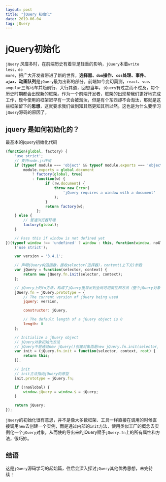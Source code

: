 ```yaml
---
layout: post
title: "jQuery 初始化"
date: 2019-06-04
tag: jQuery
---
```


# jQuery初始化

<code>jQuery</code> 风靡多时，在前端历史有着举足轻重的影响，<code>jQuery</code>本着<code>write less，do more</code>，把广大开发者带进了新的世界，<b>选择器、<code>dom</code>操作、<code>css</code>处理、事件、<code>ajax</code>、动画队列</b>是<code>jQuery</code>最为出彩的部分。前端如今变幻莫测，<code>react</code>、<code>vue</code>、<code>angular</code>三驾马车并趋前行、大行其道，回想当年，<code>jQuery</code>有过之而不过及，每个历史时期都会出现新的框架。作为一个前端开发者，框架的出现帮我们更好地完成工作，现今使用的框架迟早有一天会被淘汰，但是有个东西却不会淘汰，那就是这些框架留下的<b>思想</b>，这就要求我们做到知其然更知其所以然。这也是为什么要学习<code>jQuery</code>源码的原因了。

## jquery 是如何初始化的？

最基本的jquery初始化代码

```js
(function(global, factory) {
    'use strict';
    // 支持node.js环境
    if (typeof module === 'object' && typeof module.exports === 'object') {
        module.exports = global.document
            ? factory(global, true)
            : function(w) {
                  if (!w.document) {
                      throw new Error(
                          'jQuery requires a window with a document'
                      );
                  }
                  return factory(w);
              };
    } else {
        // 普通浏览器环境
        factory(global);
    }

    // Pass this if window is not defined yet
})(typeof window !== 'undefined' ? window : this, function(window, noGlobal) {
    ('use strict');

    var version = '3.4.1';

    // 声明jQuery构造函数，接收selector(选择器)，context(上下文)参数
    var jQuery = function(selector, context) {
        return new jQuery.fn.init(selector, context);
    };

    // jQuery上的fn方法，构成了jQuery里导出到全局可用属性和方法（整个jQuery对象，非常重要）
    jQuery.fn = jQuery.prototype = {
        // The current version of jQuery being used
        jquery: version,

        constructor: jQuery,

        // The default length of a jQuery object is 0
        length: 0
    };

    // Initialize a jQuery object
    // jQuery对象初始化方法
    // jQuery不是通过new jQuery()创建对象而是new jQuery.fn.init(selector, context)
    var init = (jQuery.fn.init = function(selector, context, root) {
        return this;
    });

    // init
    // init方法指向jQuery的原型
    init.prototype = jQuery.fn;

    if (!noGlobal) {
        window.jQuery = window.$ = jQuery;
    }

    return jQuery;
});

```

<code>jQuery</code>的初始化很有意思，并不是像大多数框架、工具一样直接在调用的时候直接调用<code>new</code>去创建一个实例，而是通过内部的<code>init</code>方法，使用类似工厂的概念去实例化一个<code>jQuery</code>对象，从而使的导出来的jQuery赋予<code>jQuery.fn</code>上的所有属性和方法，很巧妙。

## 结语

这是<code>jQuery</code>源码学习的起始篇，往后会深入探讨<code>jQuery</code>其他优秀思想，未完待续！